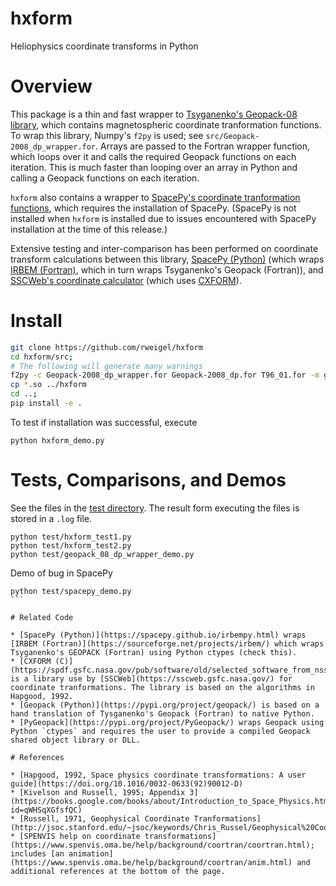 # hxform

Heliophysics coordinate transforms in Python

# Overview

This package is a thin and fast wrapper to [Tsyganenko's Geopack-08 library](https://ccmc.gsfc.nasa.gov/models/modelinfo.php?model=Tsyganenko%20Magnetic%20Field), which contains magnetospheric coordinate tranformation functions. To wrap this library, Numpy's `f2py` is used; see `src/Geopack-2008_dp_wrapper.for`. Arrays are passed to the Fortran wrapper function, which loops over it and calls the required Geopack functions on each iteration. This is much faster than looping over an array in Python and calling a Geopack functions on each iteration.

`hxform` also contains a wrapper to [SpacePy's coordinate tranformation functions](https://spacepy.github.io/irbempy.html), which requires the installation of SpacePy. (SpacePy is not installed when `hxform` is installed due to issues encountered with SpacePy installation at the time of this release.)

Extensive testing and inter-comparison has been performed on coordinate transform calculations between this library, [SpacePy (Python)](https://spacepy.github.io/irbempy.html) (which wraps [IRBEM (Fortran)](https://sourceforge.net/projects/irbem/), which in turn wraps Tsyganenko's Geopack (Fortran)), and [SSCWeb's coordinate calculator](https://sscweb.gsfc.nasa.gov/cgi-bin/CoordCalculator.cgi) (which uses [CXFORM](https://spdf.gsfc.nasa.gov/pub/software/old/selected_software_from_nssdc/coordinate_transform/)).

# Install

```bash  
git clone https://github.com/rweigel/hxform
cd hxform/src;
# The following will generate many warnings
f2py -c Geopack-2008_dp_wrapper.for Geopack-2008_dp.for T96_01.for -m geopack_08_dp
cp *.so ../hxform
cd ..;
pip install -e .
```

To test if installation was successful, execute

```
python hxform_demo.py
```

# Tests, Comparisons, and Demos

See the files in the [test directory](https://github.com/rweigel/hxform/tree/master/test). The result form executing the files is stored in a `.log` file.

```
python test/hxform_test1.py
python test/hxform_test2.py
python test/geopack_08_dp_wrapper_demo.py
```

Demo of bug in SpacePy

````
python test/spacepy_demo.py
```

# Related Code

* [SpacePy (Python)](https://spacepy.github.io/irbempy.html) wraps [IRBEM (Fortran)](https://sourceforge.net/projects/irbem/) which wraps Tsyganenko's GEOPACK (Fortran) using Python ctypes (check this). 
* [CXFORM (C)](https://spdf.gsfc.nasa.gov/pub/software/old/selected_software_from_nssdc/coordinate_transform/) is a library use by [SSCWeb](https://sscweb.gsfc.nasa.gov/) for coordinate tranformations. The library is based on the algorithms in Hapgood, 1992.
* [Geopack (Python)](https://pypi.org/project/geopack/) is based on a hand translation of Tysganenko's Geopack (Fortran) to native Python.
* [PyGeopack](https://pypi.org/project/PyGeopack/) wraps Geopack using Python `ctypes` and requires the user to provide a compiled Geopack shared object library or DLL.

# References

* [Hapgood, 1992, Space physics coordinate transformations: A user guide](https://doi.org/10.1016/0032-0633(92)90012-D)
* [Kivelson and Russell, 1995; Appendix 3](https://books.google.com/books/about/Introduction_to_Space_Physics.html?id=qWHSqXGfsfQC)
* [Russell, 1971, Geophysical Coordinate Tranformations](http://jsoc.stanford.edu/~jsoc/keywords/Chris_Russel/Geophysical%20Coordinate%20Transformations.htm)
* [SPENVIS help on coordinate transformations](https://www.spenvis.oma.be/help/background/coortran/coortran.html); includes [an animation](https://www.spenvis.oma.be/help/background/coortran/anim.html) and additional references at the bottom of the page.


